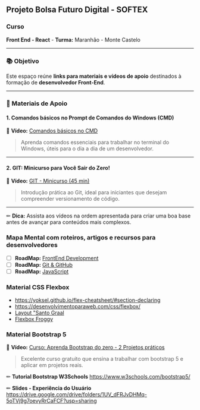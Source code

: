 ## Projeto Bolsa Futuro Digital - SOFTEX

### Curso
**Front End - React**  - **Turma:** Maranhão - Monte Castelo  

---

### 📚 Objetivo
Este espaço reúne **links para materiais e vídeos de apoio** destinados à formação de **desenvolvedor Front-End**.  

---

### 📌 Materiais de Apoio

#### 1. Comandos básicos no Prompt de Comandos do Windows (CMD)
🎥 **Vídeo:** [Comandos básicos no CMD](https://www.youtube.com/watch?v=y9Ko4R0iTMA)  
> Aprenda comandos essenciais para trabalhar no terminal do Windows, úteis para o dia a dia de um desenvolvedor.

---

#### 2. GIT: Minicurso para Você Sair do Zero!
🎥 **Vídeo:** [GIT - Minicurso (45 min)](https://www.youtube.com/watch?v=ts-H3W1uLMM)  
> Introdução prática ao Git, ideal para iniciantes que desejam compreender versionamento de código.

---

✏ **Dica:** Assista aos vídeos na ordem apresentada para criar uma boa base antes de avançar para conteúdos mais complexos.

### Mapa Mental com roteiros, artigos e recursos para desenvolvedores

- [ ] **RoadMap:** [FrontEnd Development](https://roadmap.sh/frontend?r=frontend-beginner)
- [ ] **RoadMap:** [Git & GitHub](https://roadmap.sh/git-github)
- [ ] **RoadMap:** [JavaScript](https://roadmap.sh/javascript)

### Material CSS Flexbox

- https://yoksel.github.io/flex-cheatsheet/#section-declaring 
- https://desenvolvimentoparaweb.com/css/flexbox/
- [Layout "Santo Graal](https://codepen.io/tarciozemel/pen/RQzGEB)
- [Flexbox Froggy](https://flexboxfroggy.com/)


### Material Bootstrap 5
🎥 **Vídeo:** [Curso: Aprenda Bootstrap do zero - 2 Projetos práticos](https://www.udemy.com/course/aprenda-bootstrap-do-zero-2-projetos-praticos/)  
> Excelente curso gratuito que ensina a trabalhar com bootstrap 5 e aplicar em projetos reais.

✏ **Tutorial Bootstrap W3Schools** https://www.w3schools.com/bootstrap5/ 

✏ **Slides - Experiência do Usuário** https://drive.google.com/drive/folders/1UV_dFRJvDHMq-5oTVj9g7oevyRrCaFCF?usp=sharing 